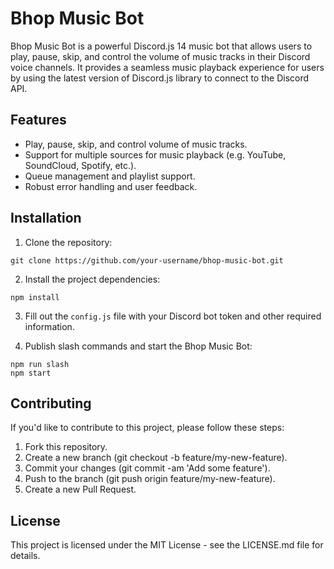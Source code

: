 # Bhop Music Bot

Bhop Music Bot is a powerful Discord.js 14 music bot that allows users to play, pause, skip, and control the volume of music tracks in their Discord voice channels. It provides a seamless music playback experience for users by using the latest version of Discord.js library to connect to the Discord API.

## Features

- Play, pause, skip, and control volume of music tracks.
- Support for multiple sources for music playback (e.g. YouTube, SoundCloud, Spotify, etc.).
- Queue management and playlist support.
- Robust error handling and user feedback.

## Installation

1. Clone the repository:
```
git clone https://github.com/your-username/bhop-music-bot.git
```

2. Install the project dependencies:
```
npm install
```

3. Fill out the `config.js` file with your Discord bot token and other required information.

4. Publish slash commands and start the Bhop Music Bot:
```
npm run slash
npm start
```

## Contributing
If you'd like to contribute to this project, please follow these steps:

1. Fork this repository.
2. Create a new branch (git checkout -b feature/my-new-feature).
3. Commit your changes (git commit -am 'Add some feature').
4. Push to the branch (git push origin feature/my-new-feature).
5. Create a new Pull Request.

## License

This project is licensed under the MIT License - see the LICENSE.md file for details.
